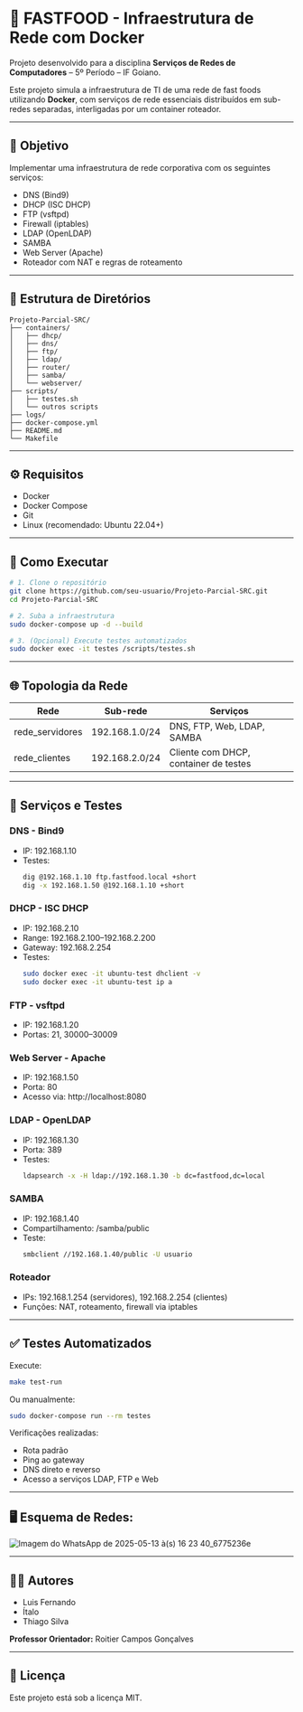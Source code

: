 # 🚀 FASTFOOD - Infraestrutura de Rede com Docker

Projeto desenvolvido para a disciplina **Serviços de Redes de Computadores** – 5º Período – IF Goiano.

Este projeto simula a infraestrutura de TI de uma rede de fast foods utilizando **Docker**, com serviços de rede essenciais distribuídos em sub-redes separadas, interligadas por um container roteador.

---

## 🎯 Objetivo

Implementar uma infraestrutura de rede corporativa com os seguintes serviços:

- DNS (Bind9)
- DHCP (ISC DHCP)
- FTP (vsftpd)
- Firewall (iptables)
- LDAP (OpenLDAP)
- SAMBA
- Web Server (Apache)
- Roteador com NAT e regras de roteamento

---

## 📂 Estrutura de Diretórios

```
Projeto-Parcial-SRC/
├── containers/
│   ├── dhcp/
│   ├── dns/
│   ├── ftp/
│   ├── ldap/
│   ├── router/
│   ├── samba/
│   └── webserver/
├── scripts/
│   ├── testes.sh
│   └── outros scripts
├── logs/
├── docker-compose.yml
├── README.md
└── Makefile
```

---

## ⚙️ Requisitos

- Docker
- Docker Compose
- Git
- Linux (recomendado: Ubuntu 22.04+)

---

## 🚀 Como Executar

```bash
# 1. Clone o repositório
git clone https://github.com/seu-usuario/Projeto-Parcial-SRC.git
cd Projeto-Parcial-SRC

# 2. Suba a infraestrutura
sudo docker-compose up -d --build

# 3. (Opcional) Execute testes automatizados
sudo docker exec -it testes /scripts/testes.sh
```

---

## 🌐 Topologia da Rede

| Rede             | Sub-rede         | Serviços                                             |
|------------------|------------------|------------------------------------------------------|
| rede_servidores  | 192.168.1.0/24   | DNS, FTP, Web, LDAP, SAMBA                          |
| rede_clientes    | 192.168.2.0/24   | Cliente com DHCP, container de testes               |

---

## 🧪 Serviços e Testes

### DNS - Bind9
- IP: 192.168.1.10
- Testes:
  ```bash
  dig @192.168.1.10 ftp.fastfood.local +short
  dig -x 192.168.1.50 @192.168.1.10 +short
  ```

### DHCP - ISC DHCP
- IP: 192.168.2.10
- Range: 192.168.2.100–192.168.2.200
- Gateway: 192.168.2.254
- Testes:
  ```bash
  sudo docker exec -it ubuntu-test dhclient -v
  sudo docker exec -it ubuntu-test ip a
  ```

### FTP - vsftpd
- IP: 192.168.1.20
- Portas: 21, 30000–30009

### Web Server - Apache
- IP: 192.168.1.50
- Porta: 80
- Acesso via: http://localhost:8080

### LDAP - OpenLDAP
- IP: 192.168.1.30
- Porta: 389
- Testes:
  ```bash
  ldapsearch -x -H ldap://192.168.1.30 -b dc=fastfood,dc=local
  ```

### SAMBA
- IP: 192.168.1.40
- Compartilhamento: /samba/public
- Teste:
  ```bash
  smbclient //192.168.1.40/public -U usuario
  ```

### Roteador
- IPs: 192.168.1.254 (servidores), 192.168.2.254 (clientes)
- Funções: NAT, roteamento, firewall via iptables

---

## ✅ Testes Automatizados

Execute:
```bash
make test-run
```
Ou manualmente:
```bash
sudo docker-compose run --rm testes
```

Verificações realizadas:
- Rota padrão
- Ping ao gateway
- DNS direto e reverso
- Acesso a serviços LDAP, FTP e Web

---

## 🖥️ Esquema de Redes:

![Imagem do WhatsApp de 2025-05-13 à(s) 16 23 40_6775236e](https://github.com/user-attachments/assets/680e30f9-fccc-4ae5-af8f-b7eb90e22fb4)


---

## 👨‍💻 Autores

- Luis Fernando
- Ítalo
- Thiago Silva

**Professor Orientador:** Roitier Campos Gonçalves

---

## 📄 Licença

Este projeto está sob a licença MIT.

